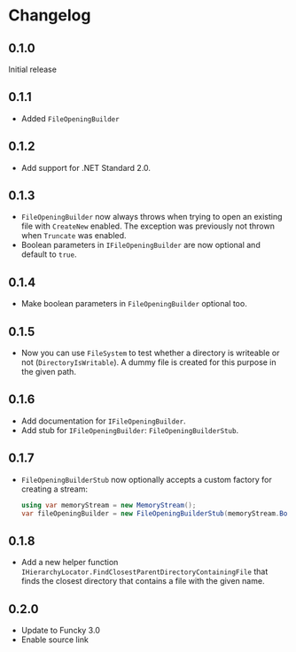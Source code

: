 # Changelog

## 0.1.0
Initial release

## 0.1.1
- Added `FileOpeningBuilder`

## 0.1.2
- Add support for .NET Standard 2.0.

## 0.1.3
- `FileOpeningBuilder` now always throws when trying to open an existing file with `CreateNew` enabled.
  The exception was previously not thrown when `Truncate` was enabled.
- Boolean parameters in `IFileOpeningBuilder` are now optional and default to `true`.

## 0.1.4
- Make boolean parameters in `FileOpeningBuilder` optional too.

## 0.1.5
- Now you can use `FileSystem` to test whether a directory is writeable or not (`DirectoryIsWritable`). A dummy file is created for this purpose in the given path.

## 0.1.6
- Add documentation for `IFileOpeningBuilder`.
- Add stub for `IFileOpeningBuilder`: `FileOpeningBuilderStub`.

## 0.1.7
- `FileOpeningBuilderStub` now optionally accepts a custom factory for creating a stream:
   ```csharp
   using var memoryStream = new MemoryStream();
   var fileOpeningBuilder = new FileOpeningBuilderStub(memoryStream.Borrow);
   ```

## 0.1.8
* Add a new helper function `IHierarchyLocator.FindClosestParentDirectoryContainingFile`
  that finds the closest directory that contains a file with the given name.

## 0.2.0
* Update to Funcky 3.0
* Enable source link
